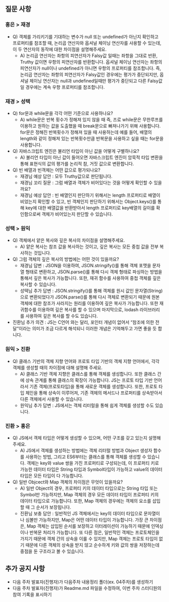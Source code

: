 ## 질문 사항

### 홍은 > 재경

- Q) 객체를 가리키기를 기대하는 변수가 null 또는 undefined가 아닌지 확인하고 프로퍼티를 참조할 때, 논리곱 연산자와 옵셔널 체이닝 연산자를 사용할 수 있는데, 이 두 연산자의 동작에 대한 차이점을 설명해주세요.
  - A) 논리곱 연산자는 좌항의 피연산자가 Falsy값 일때는 좌항을 그대로 반환, Truthy 값이면 우항의 피연산자를 반환합니다. 옵셔널 체이닝 연산자는 좌항의 피연산자가 null이나 undefined가 아니면 우항의 프로퍼티를 참조합니다.
    즉, 논리곱 연산자는 좌항의 피연산자가 Falsy값인 경우에는 평가가 중단되지만, 옵셔널 체이닝 연산자는 null과 undefined일때만 평가가 중단되고 다른 Falsy값일 경우에는 계속 우항 프로퍼티를 참조합니다.

### 재경 > 성택

- Q) for문과 while문을 각각 어떤 기준으로 사용하나요?
  - A) while문은 반복 횟수가 정해져 있지 않을 때 즉, 즈로 while문은 무한루프를 이용하고 원하는 값을 도출했을 때 break문으로 빠져나가기 위해 사용합니다.
    for문은 정해진 반복횟수가 정해져 있을 때 사용하는데 예를 들어, 배열의 length와 같이 정해져 있는 반복횟수만큼 반복문을 사용하고 싶을 때는 for문을 사용합니다.
- Q) 자바스크립트 엔진은 불리언 타입이 아닌 값을 어떻게 구별하나요?
  - A) 불리언 타입이 아닌 값이 들어오면 자바스크립트 엔진이 암묵적 타입 변환을 통해 표현식의 값의 평가를 논리적 참, 거짓 값으로 변환합니다.
- Q) 빈 배열과 빈객체는 어떤 값으로 평가되나요?
  - 재경님 예상 답안 : 모두 Truthy값으로 판단됩니다.
  - 재경님 꼬리 질문 : 그럼 배열과 객체가 비어있다는 것을 어떻게 확인할 수 있을까요?
  - 재경님 예상 답안 : 빈 배열인지 판단하기 위해서는 length 프로퍼티로 배열이 비었는지 확인할 수 있고, 빈 객체인지 판단하기 위해서는 Object.keys()를 통해 key에 대한 배열값을 반환받아서 length 프로퍼티로 key배열의 길이를 확인함으로써 객체가 비어있는지 판단할 수 있습니다.

### 성택 > 원익

- Q) 객체에서 얕은 복사와 깊은 복사의 차이점을 설명해주세요.
  - A) 얕은 복사는 참조 값을 복사하는 것이고, 깊은 복사는 모든 중첩 값을 전부 복사하는 것입니다.
- Q) 그럼 객체의 깊은 복사의 방법에는 어떤 것이 있을까요?
  - 재경님 답변 : JSON을 이용하여, JSON.stringify()를 통해 객체 포맷을 문자열 형태로 변환하고, JSON.parse()를 통해 다시 객체 형태로 파싱하는 방법을 통해서 깊은 복사가 가능합니다. 또한, 재귀 함수를 사용하여 중첩 객체를 깊은 복사할 수 있습니다.
  - 성택님 추가 답변 : JSON.stringify()를 통해 객체를 원시 값인 문자열(String)으로 변환되었다가 JSON.parse()를 통해 다시 객체로 변환되기 때문에 원본 객체에 대한 참조가 사라지는 원리를 이용하여 깊은 복사가 가능합니다. 또한 재귀함수를 이용하여 깊은 복사를 할 수 있으며 마지막으로, lodash 라이브러리를 사용하여 깊은 복사를 할 수도 있습니다.
- 진환님 추가 의견 : JS는 C언어 와는 달리, 포인터 개념이 없어서 “참조에 의한 전달”이라는 의미가 조금 다르게 해석되니 이러한 개념은 기억해두고 가면 좋을 듯 합니다.

### 원익 > 진환

- Q) 클래스 기반의 객체 지향 언어와 프로토 타입 기반의 객체 지향 언어에서, 각각 객체를 생성할 때의 차이점에 대해 설명해 주세요.
  - A) 클래스 기반 객체 지향은 클래스를 통해 객체를 생성합니다. 또한 클래스 간에 상속 관계를 통해 클래스의 확장이 가능합니다.
    JS는 프로토 타입 기반 언어라서 기존 객체(프로토타입)을 통해 새로운 객체를 생성합니다. 또한, 프로토 타입 체인을 통해 상속이 이루어져, 기존 객체의 메서드나 프로퍼티를 상속받아서 다른 객체에서 사용할 수 있습니다.
  - 원익님 추가 답변 : JS에서는 객체 리터럴을 통해 쉽게 객체를 생성할 수도 있습니다.

### 진환 > 홍은

- Q) JS에서 객체 타입은 어떻게 생성할 수 있으며, 어떤 구조를 갖고 있는지 설명해주세요.
  - A) JS에서 객체를 생성하는 방법에는 객체 리터럴 방법과 Object 생성자 함수를 사용하는 방법, 그리고 ES6부터는 클래스를 통해 객체를 생성할 수 있습니다.
    객체는 key와 value 쌍을 가진 프로퍼티로 구성되는데, 이 프로퍼티 키로 가능한 데이터 타입은 String 타입과 Symbol타입이 가능하고 value의 데이터 타입은 모든 타입이 다 가능합니다.
- Q) 일반 Objcect와 Map 객체의 차이점은 무엇이 있을까요?
  - A) 일반 Object의 경우, 프로퍼티 키의 데이터 타입으로는 String 타입 또는 Symbol만 가능하지만, Map 객체의 경우 모든 데이터 타입이 프로퍼티 키의 데이터 타입으로 가능합니다. 또한, Map 객체의 경우에는 객체의 요소를 삽입할 때 그 순서가 보장됩니다.
  - 진환님 보충 답안 : 일반적인 JS 객체에서는 key의 데이터 타입으로 문자열이나 심볼만 가능하지만, Map은 어떤 데이터 타입이 가능합니다.
    가장 큰 차이점은, Map 객체는 삽입된 순서를 보장하고 이터레이션이 가능하기 때문에 인덱싱이나 반복문 처리가 가능합니다. 또 다른 점은, 일반적인 객체는 프로토체인을 가지기 때문에 객체 간의 상속을 이룰 수 있지만, Map 객체는 프로토 타입이 없기 때문에 다른 객체의 상속을 받지 않고 순수하게 키와 값의 쌍을 저장하는데 중점을 둔 구조라고 볼 수 있습니다.

## 추가 공지 사항

- 다음 주차 발표자(진행자)가 다음주차 내용정리 폴더(ex. 04주차)를 생성하기
- 다음 주차 발표자(진행자)가 Readme.md 파일을 수정하여, 이번 주차 스터디원의 참여 기록을 표시하기
